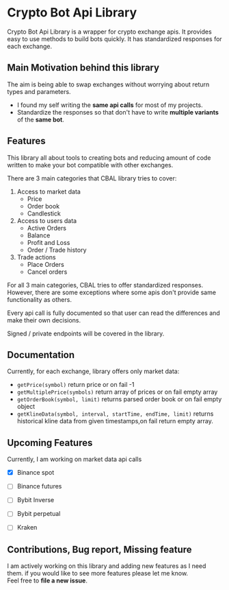 # Crypto Bot Api Library
Crypto Bot Api Library is a wrapper for crypto exchange apis. It provides easy to use methods to build bots quickly.
It has standardized responses for each exchange.

## Main Motivation behind this library
The aim is being able to swap exchanges without worrying about
return types and parameters.
* I found my self writing the **same api calls** for most of my projects.
* Standardize the responses so that don't have to write **multiple variants** of the **same bot**.

## Features
This library all about tools to creating bots and reducing amount of code written
to make your bot compatible with other exchanges.  

There are 3 main categories that CBAL library tries to cover:
   1. Access to market data
        * Price
        * Order book
        * Candlestick
   2. Access to users data
        * Active Orders
        * Balance
        * Profit and Loss
        * Order / Trade history
   3. Trade actions
        * Place Orders
        * Cancel orders  
        

   For all 3 main categories, CBAL tries to offer standardized responses.
   However, there are some exceptions where some apis don't provide same functionality as others.

   Every api call is fully documented so that user can read the differences and make their 
   own decisions.
   
   Signed / private endpoints will be covered in the library.  

## Documentation
Currently, for each exchange, library offers only market data:
* `getPrice(symbol)` return price or on fail -1
* `getMultiplePrice(symbols)` return array of prices or on fail empty array
* `getOrderBook(symbol, limit)` returns parsed order book or on fail empty object
* `getKlineData(symbol, interval, startTime, endTime, limit)` returns historical
kline data from given timestamps,on fail return empty array.

## Upcoming Features
 Currently, I am working on market data api calls
 - [x] Binance spot
 - [ ] Binance futures
 - [ ]  Bybit Inverse
 - [ ]  Bybit perpetual
 - [ ]  Kraken


## Contributions, Bug report, Missing feature
 I am actively working on this library and adding new features as I need them.
 if you would like to see more features please let me know.  
 Feel free to **file a new issue**. 